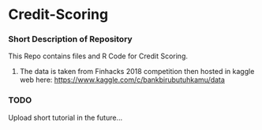 # Credit-Scoring

### Short Description of Repository

This Repo contains files and R Code for Credit Scoring. 

  1. The data is taken from Finhacks 2018 competition then hosted in kaggle web here: https://www.kaggle.com/c/bankbirubutuhkamu/data
 

### TODO  

Upload short tutorial in the future...
  
  
